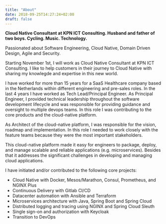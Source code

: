 ```yaml
---
title: "About"
date: 2018-09-25T14:27:24+02:00
draft: false
---
```

**Cloud Native Consultant at KPN ICT Consulting. Husband and father of two boys. Cycling. Music. Technology.**

Passionated about Software Engineering, Cloud Native, Domain Driven Design, Agile and Security.

Starting November 1st, I will work as Cloud Native Consultant at KPN ICT Consulting. I like to help customers in their journey to Cloud Native with sharing my knowlegde and expertise in this new world. 

I have worked for more than 15 years for a SaaS Healthcare company based in the Netherlands within different engineering and pre-sales roles. In the last 4 years I have worked as Tech Lead/Principal Engineer. As Principal Engineer, I provided technical leadership throughout the software development lifecycle and was responsible for providing guidance and oversight to multiple devops teams. In this role I was contributing to the core products and the cloud-native platform. 

As Architect of the cloud-native platform, I was responsible for the vision, roadmap and implementation. In this role I needed to work closely with the feature teams because they were the most important stakeholders.

This cloud-native platform made it easy for engineers to package, deploy, and manage scalable and reliable applications (e.g. microservices). Besides that it addresses the significant challenges in developing and managing cloud applications. 

I have initiated and/or contributed to the following core projects:

* Cloud Native with Docker, Mesos/Marathon, Consul, Prometheus, and NGINX Plus
* Continuous Delivery with Gitlab CI/CD
* Datacenter automation with Ansible and Terraform
* Microservices architecture with Java, Spring Boot and Spring Cloud
* Distributed logging and tracing using NGINX and Spring Cloud Sleuth
* Single sign-on and authorization with Keycloak
* Transition to DevOps